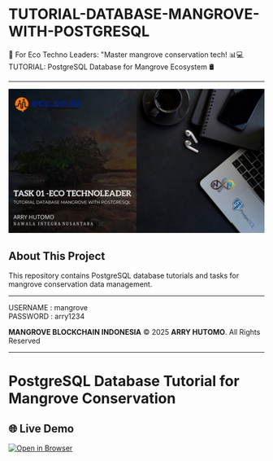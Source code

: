 # TUTORIAL-DATABASE-MANGROVE-WITH-POSTGRESQL
🌿 For Eco Techno Leaders: "Master mangrove conservation tech! 📊💻 TUTORIAL: PostgreSQL Database for Mangrove Ecosystem 🛢️
___
![PostgreSQL Task 01](https://github.com/arry-hutomo/TUTORIAL-DATABASE-MANGROVE-WITH-POSTGRESQL/raw/main/task%2001%20-postgresql.png)

## About This Project
This repository contains PostgreSQL database tutorials and tasks for mangrove conservation data management.

___
USERNAME : mangrove  
PASSWORD : arry1234  

**MANGROVE BLOCKCHAIN INDONESIA** © 2025 **ARRY HUTOMO**. All Rights Reserved

___
# PostgreSQL Database Tutorial for Mangrove Conservation

## 🌐 Live Demo

[![Open in Browser](https://img.shields.io/badge/🌐_Open_Tutorial-Web_App-blue?style=for-the-badge)](https://arry-hutomo.github.io/TUTORIAL-DATABASE-MANGROVE-WITH-POSTGRESQL/)
